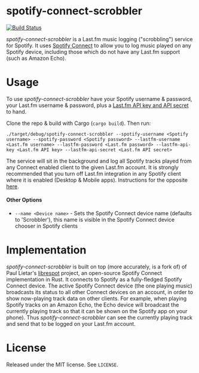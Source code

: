 # spotify-connect-scrobbler
[![Build Status](https://travis-ci.org/bobbo/spotify-connect-scrobbler.svg?branch=master)](https://travis-ci.org/bobbo/spotify-connect-scrobbler)

*spotify-connect-scrobbler* is a Last.fm music logging ("scrobbling") service for Spotify. It uses [Spotify Connect](https://www.spotify.com/connect/) to allow you to  log music played on any Spotify device, including those which do not have any Last.fm support (such as Amazon Echo).

# Usage

To use *spotify-connect-scrobbler* have your Spotify username & password, your Last.fm username & password, plus a [Last.fm API key and API secret](https://www.last.fm/api/account/create) to hand.

Clone the repo & build with Cargo (`cargo build`). Then run:

`./target/debug/spotify-connect-scrobbler --spotify-username <Spotify username> --spotify-password <Spotify password> --lastfm-username <Last.fm username> --lastfm-password <Last.fm password> --lastfm-api-key <Last.fm API key> --lastfm-api-secret <Last.fm API secret>`

The service will sit in the background and log all Spotify tracks played from any Connect enabled client to the given Last.fm account. It is strongly recommended that you turn off Last.fm integration in any Spotify client where it is enabled (Desktop & Mobile apps). Instructions for the opposite [here](https://support.spotify.com/us/using_spotify/app_integrations/scrobble-to-last-fm/).

#### Other Options

* `--name <Device name>` - Sets the Spotify Connect device name (defaults to 'Scrobbler'), this name is visible in the Spotify Connect device chooser in Spotify clients

# Implementation
 
 *spotify-connect-scrobbler* is built on top (more accurately, is a fork of) of Paul Lietar's [librespot](https://github.com/plietar/librespot) project, an open-source Spotify Connect implementation in Rust. It connects to Spotify as a fully-fledged Spotify Connect device. The active Spotify Connect device (the one playing music) broadcasts its status to all other Connect devices on an account, in order to show now-playing track data on other clients. For example, when playing Spotify tracks on an Amazon Echo, the Echo device will broadcast the currently playing track so that it can be shown on the Spotify app on your phone). Thus *spotify-connect-scrobbler* can see the currently playing track and send that to be logged on your Last.fm account.

 # License

 Released under the MIT license. See `LICENSE`.
 